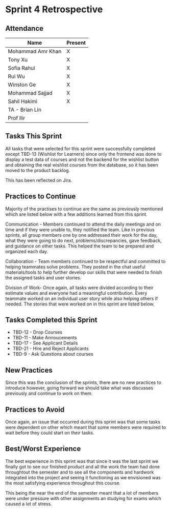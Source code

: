 # Sprint 4 Retrospective

## Attendance
| Name | Present |
| ----- | ------ |
| Mohammad Amr Khan | X |
| Tony Xu | X |
| Sofia Rahul | X |
| Rui Wu | X |
| Winston Ge | X |
| Mohammad Sajjad | X |
| Sahil Hakimi | X |
| TA - Brian Lin | | 
| Prof Ilir | |

## Tasks This Sprint
All tasks that were selected for this sprint were successfully completed except TBD-13 (Wishlist for Learners) since only the frontend was done to display a test data of courses and not the backend for the wishlist button and obtaining the real wishlist courses from the database, so it has been moved to the product backlog.

This has been reflected on Jira.

## Practices to Continue
Majority of the practises to continue are the same as previously mentioned which are listed below with a few additions learned from this sprint.

Communication - Members continued to attend the daily meetings and on time and if they were unable to, they notified the team. 
Like in previous sprints, all group members one by one addressed their work for the day, what they were going to do next, problems/discrepancies, 
gave feedback, and guidance on other tasks. This helped the team to be prepared and organized each day. 

Collaboration - Team members continued to be respectful and committed to helping teammates solve problems. 
They posted in the chat useful materials/tools to help further develop our skills that were needed to finish the assigned tasks and user stories. 

Division of Work- Once again, all tasks were divided according to their estimate values and everyone had a meaningful contribution. 
Every teammate worked on an individual user story while also helping others if needed. The stories that were worked on in this sprint are listed below.

## Tasks Completed this Sprint

- TBD-12 - Drop Courses
- TBD-11 - Make Annoucements
- TBD-17 - See Applicant Details
- TBD-21 - Hire and Reject Applicants 
- TBD-9 - Ask Questions about courses

## New Practices
Since this was the conclusion of the sprints, there are no new practices to introduce however, going forward we should take what was discusses previously and continue to work on them.

## Practices to Avoid
Once again, an issue that occurred during this sprint was that some tasks were dependent on other which meant that some members were required to wait before they could start on their tasks.

## Best/Worst Experience
The best experience in this sprint was that since it was the last sprint we finally got to see our finished product and all the work the team had done throughtout the semester and to see all the components and hardwork integrated into the project and seeing it functioning as we envisioned was the most satisfying experience throughout this course.

This being the near the end of the semester meant that a lot of members were under pressure with other assignments an studying for exams which caused a lot of stress.
